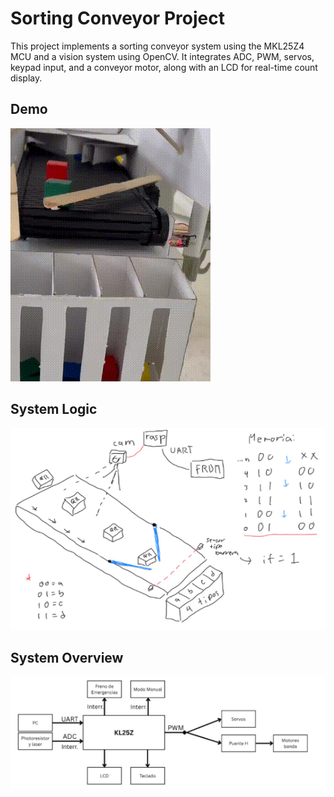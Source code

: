 # Sorting Conveyor Project

This project implements a sorting conveyor system using the MKL25Z4 MCU and a vision system using OpenCV. It integrates ADC, PWM, servos, keypad input, and a conveyor motor, along with an LCD for real-time count display. 

## Demo
![System Demo](https://github.com/Marambulag/SortingConveyor/blob/master/img/output.gif?raw=true)
## System Logic
![Sorting Conveyor Logic Diagram](https://github.com/Marambulag/SortingConveyor/blob/master/img/Logic.png?raw=true)
## System Overview
![System Diagram](https://github.com/Marambulag/SortingConveyor/blob/master/img/system.png?raw=true)
